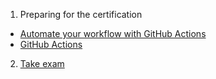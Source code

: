 1. Preparing for the certification
  - [Automate your workflow with GitHub Actions](https://learn.microsoft.com/en-us/collections/n5p4a5z7keznp5)
  - [GitHub Actions](https://assets.ctfassets.net/wfutmusr1t3h/2mMJ6nECbUAdiQMTObbPw6/4b66f25661e8aadcb4db984a95071682/github-actions-exam-preparation-study-guide.pdf)

2. [Take exam](https://examregistration.github.com/certification/ACTIONS)
   

